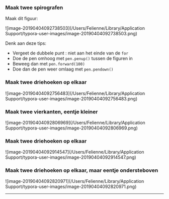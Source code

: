 ### Maak twee spirografen

Maak dit figuur:

![image-20190404092738503](/Users/Felienne/Library/Application Support/typora-user-images/image-20190404092738503.png)

Denk aan deze tips:

* Vergeet de dubbele punt : niet aan het einde van de `for`
* Doe de pen omhoog met `pen.penup()` tussen de figuren in
* Beweeg dan met `pen.forward(100)`
* Doe dan de pen weer omlaag met `pen.pendown()`



### Maak twee driehoeken op elkaar  

![image-20190404092756483](/Users/Felienne/Library/Application Support/typora-user-images/image-20190404092756483.png)

### Maak twee vierkanten, eentje kleiner  

![image-20190404092806969](/Users/Felienne/Library/Application Support/typora-user-images/image-20190404092806969.png)

### Maak twee driehoeken op elkaar

![image-20190404092914547](/Users/Felienne/Library/Application Support/typora-user-images/image-20190404092914547.png)

### Maak twee driehoeken op elkaar, maar eentje ondersteboven 

![image-20190404092820971](/Users/Felienne/Library/Application Support/typora-user-images/image-20190404092820971.png)

------


 <div style="page-break-after: always;"></div>

